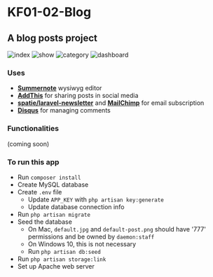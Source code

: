 # KF01-02-Blog
## A blog posts project

![index](../assets/a.png?raw=true)
![show](../assets/b.png?raw=true)
![category](../assets/c.png?raw=true)
![dashboard](../assets/d.png?raw=true)

### Uses
- [**Summernote**](https://summernote.org) wysiwyg editor
- [**AddThis**](https://www.addthis.com) for sharing posts in social media
- [**spatie/laravel-newsletter**](https://github.com/spatie/laravel-newsletter) and [**MailChimp**](https://mailchimp.com) for email subscription
- [**Disqus**](https://disqus.com) for managing comments

### Functionalities
(coming soon)

### To run this app
- Run `composer install`
- Create MySQL database
- Create `.env` file
  - Update `APP_KEY` with `php artisan key:generate`
  - Update database connection info
- Run `php artisan migrate`
- Seed the database
  - On Mac, `default.jpg` and `default-post.png` should have '777' permissions and be owned by `daemon:staff`
  - On Windows 10, this is not necessary
  - Run `php artisan db:seed`
- Run `php artisan storage:link`
- Set up Apache web server